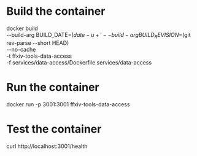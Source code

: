 # Build the container

docker build \
 --build-arg BUILD_DATE=$(date -u +'%Y-%m-%dT%H:%M:%SZ') \
  --build-arg BUILD_REVISION=$(git rev-parse --short HEAD) \
 --no-cache \
 -t ffxiv-tools-data-access \
 -f services/data-access/Dockerfile services/data-access

# Run the container

docker run -p 3001:3001 ffxiv-tools-data-access

# Test the container

curl http://localhost:3001/health
